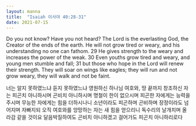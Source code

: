 ```yaml
---
layout: manna
title:  "Isaiah 이사야 40:28-31"
date: 2021-07-15
---
```

Do you not know?
    Have you not heard?
The Lord is the everlasting God,
    the Creator of the ends of the earth.
He will not grow tired or weary,
    and his understanding no one can fathom.
29 He gives strength to the weary
    and increases the power of the weak.
30 Even youths grow tired and weary,
    and young men stumble and fall;
31 but those who hope in the Lord
    will renew their strength.
They will soar on wings like eagles;
    they will run and not grow weary,
    they will walk and not be faint.

너는 알지 못하였느냐 듣지 못하였느냐 영원하신 하나님 여호와, 땅 끝까지 창조하신 자는 피곤치 아니하시며 곤비치 아니하시며 명철이 한이 없으시며
피곤한 자에게는 능력을 주시며 무능한 자에게는 힘을 더하시나니
소년이라도 피곤하며 곤비하며 장정이라도 넘어지며 자빠지되
오직 여호와를 앙망하는 자는 새 힘을 얻으리니 독수리의 날개치며 올라감 같을 것이요 달음박질하여도 곤비치 아니하겠고 걸어가도 피곤치 아니하리로다
